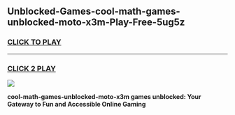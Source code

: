 
## Unblocked-Games-cool-math-games-unblocked-moto-x3m-Play-Free-5ug5z
<h3>
<a href="https://premium76.site?title=cool-math-games-unblocked-moto-x3m&ref=18A1">CLICK TO PLAY</a></h3>
<hr>

<h3>
<a href="https://premium76.site?title=cool-math-games-unblocked-moto-x3m&ref=18A1">CLICK 2 PLAY</a>
  
</h3>

<a href="https://premium76.site?title=cool-math-games-unblocked-moto-x3m&ref=18A1"><img src="https://clearcache.store/games.png"></a>


**cool-math-games-unblocked-moto-x3m games unblocked: Your Gateway to Fun and Accessible Online Gaming**
